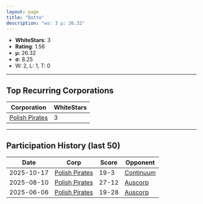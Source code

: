 ```yaml
---
layout: page
title: "Dotto"
description: "ws: 3 μ: 26.32"
---
```

- **WhiteStars**: 3
- **Rating**: 1.56
- **μ**: 26.32  
- **σ**: 8.25
- W: 2, L: 1, T: 0

---

## Top Recurring Corporations

| Corporation | WhiteStars |
| --- | --- |
| [Polish Pirates](https://ws.tsl.rocks/corp/e73d410a73bca6a1161056891e484b32cac940c0d94d20c92ed085683524652b/) | 3 |

---

## Participation History (last 50)

| Date | Corp | Score | Opponent |
| --- | --- | --- | --- |
| 2025-10-17 | [Polish Pirates](https://ws.tsl.rocks/corp/e73d410a73bca6a1161056891e484b32cac940c0d94d20c92ed085683524652b/) | 19-3 | [Continuum](https://ws.tsl.rocks/corp/ea5fb17c8fcf67a15bd5a194549206adba2279a79973a34bcfd0abb1e3cf9107/) |
| 2025-08-10 | [Polish Pirates](https://ws.tsl.rocks/corp/e73d410a73bca6a1161056891e484b32cac940c0d94d20c92ed085683524652b/) | 27-12 | [Auscorp](https://ws.tsl.rocks/corp/a33256c155b161f595303ef4302912cc63ddfe306cad3f53457cf55508dcad75/) |
| 2025-06-06 | [Polish Pirates](https://ws.tsl.rocks/corp/e73d410a73bca6a1161056891e484b32cac940c0d94d20c92ed085683524652b/) | 19-28 | [Auscorp](https://ws.tsl.rocks/corp/a33256c155b161f595303ef4302912cc63ddfe306cad3f53457cf55508dcad75/) |
